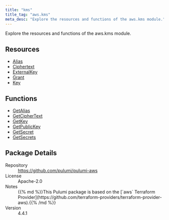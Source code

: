 ```yaml
---
title: "kms"
title_tag: "aws.kms"
meta_desc: "Explore the resources and functions of the aws.kms module."
---
```


<!-- WARNING: this file was generated by Pulumi Docs Generator. -->
<!-- Do not edit by hand unless you're certain you know what you are doing! -->

Explore the resources and functions of the aws.kms module.

<h2 id="resources">Resources</h2>
<ul class="api">
    <li><a href="alias" title="Alias"><span class="symbol resource"></span>Alias</a></li>
    <li><a href="ciphertext" title="Ciphertext"><span class="symbol resource"></span>Ciphertext</a></li>
    <li><a href="externalkey" title="ExternalKey"><span class="symbol resource"></span>ExternalKey</a></li>
    <li><a href="grant" title="Grant"><span class="symbol resource"></span>Grant</a></li>
    <li><a href="key" title="Key"><span class="symbol resource"></span>Key</a></li>
</ul>

<h2 id="functions">Functions</h2>
<ul class="api">
    <li><a href="getalias" title="GetAlias"><span class="symbol function"></span>GetAlias</a></li>
    <li><a href="getciphertext" title="GetCipherText"><span class="symbol function"></span>GetCipherText</a></li>
    <li><a href="getkey" title="GetKey"><span class="symbol function"></span>GetKey</a></li>
    <li><a href="getpublickey" title="GetPublicKey"><span class="symbol function"></span>GetPublicKey</a></li>
    <li><a href="getsecret" title="GetSecret"><span class="symbol function"></span>GetSecret</a></li>
    <li><a href="getsecrets" title="GetSecrets"><span class="symbol function"></span>GetSecrets</a></li>
</ul>

<h2 id="package-details">Package Details</h2>
<dl class="package-details">
	<dt>Repository</dt>
	<dd><a href="https://github.com/pulumi/pulumi-aws">https://github.com/pulumi/pulumi-aws</a></dd>
	<dt>License</dt>
	<dd>Apache-2.0</dd>
	<dt>Notes</dt>
	<dd>{{% md %}}This Pulumi package is based on the [`aws` Terraform Provider](https://github.com/terraform-providers/terraform-provider-aws).{{% /md %}}</dd>
	<dt>Version</dt>
	<dd>4.4.1</dd>
</dl>

